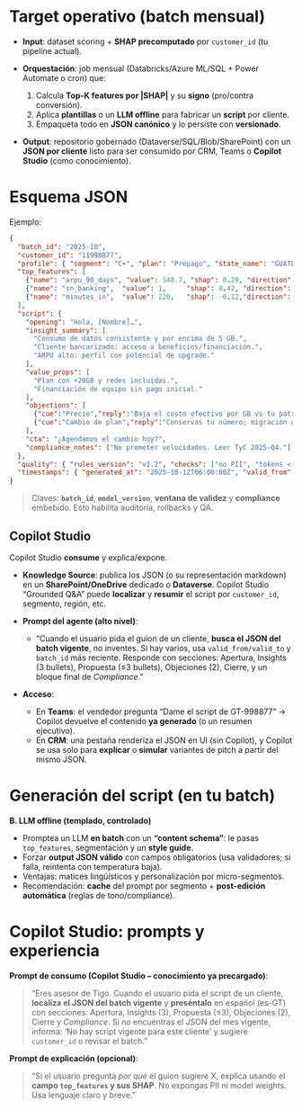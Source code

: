 # Target operativo (batch mensual)

* **Input**: dataset scoring + **SHAP precomputado** por `customer_id` (tu pipeline actual).
* **Orquestación**: job mensual (Databricks/Azure ML/SQL + Power Automate o cron) que:

  1. Calcula **Top-K features por |SHAP|** y su **signo** (pro/contra conversión).
  2. Aplica **plantillas** o un **LLM offline** para fabricar un **script** por cliente.
  3. Empaqueta todo en **JSON canónico** y lo persiste con **versionado**.
* **Output**: repositorio gobernado (Dataverse/SQL/Blob/SharePoint) con un **JSON por cliente** listo para ser consumido por CRM, Teams o **Copilot Studio** (como conocimiento).

# Esquema JSON

Ejemplo:

```json
{
  "batch_id": "2025-10",
  "customer_id": "11998877",
  "profile": { "segment": "C+", "plan": "Prepago", "state_name": "GUATEMALA" },
  "top_features": [
    {"name": "arpu_90_days", "value": 148.7, "shap": 0.29, "direction": "pro"},
    {"name": "sn_banking",  "value": 1,     "shap": 0.42, "direction": "pro"},
    {"name": "minutes_in",  "value": 220,   "shap": -0.12,"direction": "contra"}
  ],
  "script": {
    "opening": "Hola, [Nombre]…",
    "insight_summary": [
      "Consumo de datos consistente y por encima de 5 GB.",
      "Cliente bancarizado: acceso a beneficios/financiación.",
      "ARPU alto: perfil con potencial de upgrade."
    ],
    "value_props": [
      "Plan con +20GB y redes incluidas.",
      "Financiación de equipo sin pago inicial."
    ],
    "objections": [
      {"cue":"Precio","reply":"Baja el costo efectivo por GB vs tu patrón actual."},
      {"cue":"Cambio de plan","reply":"Conservas tu número; migración guiada."}
    ],
    "cta": "¿Agendamos el cambio hoy?",
    "compliance_notes": ["No prometer velocidades. Leer TyC 2025-Q4."]
  },
  "quality": { "rules_version": "v1.2", "checks": ["no PII", "tokens < 350"] },
  "timestamps": { "generated_at": "2025-10-12T06:00:00Z", "valid_from": "2025-10-15", "valid_to": "2025-11-14" }
}
```

> Claves: **`batch_id`**, **`model_version`**, **ventana de validez** y **compliance** embebido. Esto habilita auditoría, rollbacks y QA.

## Copilot Studio 

Copilot Studio **consume** y explica/expone.

* **Knowledge Source**: publica los JSON (o su representación markdown) en un **SharePoint/OneDrive** dedicado o **Dataverse**. Copilot Studio “Grounded Q&A” puede **localizar** y **resumir** el script por `customer_id`, segmento, región, etc.
* **Prompt del agente (alto nivel)**:

  * “Cuando el usuario pida el guion de un cliente, **busca el JSON del batch vigente**, no inventes. Si hay varios, usa `valid_from/valid_to` y `batch_id` más reciente. Responde con secciones: Apertura, Insights (3 bullets), Propuesta (≤3 bullets), Objeciones (2), Cierre, y un bloque final de *Compliance*.”
* **Acceso**:

  * En **Teams**: el vendedor pregunta “Dame el script de GT-998877” → Copilot devuelve el contenido **ya generado** (o un resumen ejecutivo).
  * En **CRM**: una pestaña renderiza el JSON en UI (sin Copilot), y Copilot se usa solo para **explicar** o **simular** variantes de pitch a partir del mismo JSON.

# Generación del script (en tu batch)

**B. LLM offline (templado, controlado)**

* Promptea un LLM **en batch** con un **“content schema”**: le pasas `top_features`, segmentación y un **style guide**.
* Forzar **output JSON válido** con campos obligatorios (usa validadores; si falla, reintenta con temperatura baja).
* Ventajas: matices lingüísticos y personalización por micro-segmentos.
* Recomendación: **cache** del prompt por segmento + **post-edición automática** (reglas de tono/compliance).


# Copilot Studio: prompts y experiencia

**Prompt de consumo (Copilot Studio – conocimiento ya precargado)**:

> “Eres asesor de Tigo. Cuando el usuario pida el script de un cliente, **localiza el JSON del batch vigente** y **preséntalo** en español (es-GT) con secciones: Apertura, Insights (3), Propuesta (≤3), Objeciones (2), Cierre y *Compliance*.
> Si no encuentras el JSON del mes vigente, informa: ‘No hay script vigente para este cliente’ y sugiere `customer_id` o revisar el batch.”

**Prompt de explicación (opcional)**:

> “Si el usuario pregunta *por qué* el guion sugiere X, explica usando el **campo `top_features` y sus SHAP**. No expongas PII ni model weights. Usa lenguaje claro y breve.”